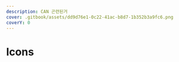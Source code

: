 ```yaml
---
description: CAN 곤련된거
cover: .gitbook/assets/dd9d76e1-0c22-41ac-b8d7-1b352b3a9fc6.png
coverY: 0
---
```


# Icons

